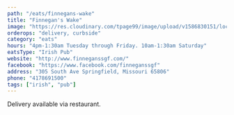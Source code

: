 ```yaml
---
path: "/eats/finnegans-wake"
title: "Finnegan's Wake"
image: "https://res.cloudinary.com/tpage99/image/upload/v1586830151/local417eats/local417eatslogo.png"
orderops: "delivery, curbside"
category: "eats"
hours: "4pm-1:30am Tuesday through Friday. 10am-1:30am Saturday"
eatsType: "Irish Pub"
website: "http://www.finneganssgf.com/"
facebook: "https://www.facebook.com/finneganssgf"
address: "305 South Ave Springfield, Missouri 65806"
phone: "4178691500"
tags: ["irish", "pub"]
---
```


Delivery available via restaurant.
